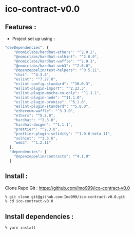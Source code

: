 # ico-contract-v0.0

## Features :

- Project set up using :

```js
"devDependencies": {
    "@nomiclabs/hardhat-ethers": "^2.0.2",
    "@nomiclabs/hardhat-solhint": "^2.0.0",
    "@nomiclabs/hardhat-waffle": "^2.0.1",
    "@nomiclabs/hardhat-web3": "^2.0.0",
    "@openzeppelin/test-helpers": "^0.5.11",
    "chai": "^4.3.4",
    "eslint": "^7.27.0",
    "eslint-config-standard": "^16.0.3",
    "eslint-plugin-import": "^2.23.3",
    "eslint-plugin-mocha-no-only": "^1.1.1",
    "eslint-plugin-node": "^11.1.0",
    "eslint-plugin-promise": "^5.1.0",
    "eslint-plugin-standard": "^5.0.0",
    "ethereum-waffle": "^3.3.0",
    "ethers": "^5.2.0",
    "hardhat": "^2.3.0",
    "hardhat-docgen": "^1.1.1",
    "prettier": "^2.3.0",
    "prettier-plugin-solidity": "^1.0.0-beta.11",
    "solhint": "^3.3.6",
    "web3": "^1.2.11"
  },
  "dependencies": {
    "@openzeppelin/contracts": "^4.1.0"
  }
```

## Install :

Clone Repo Git : https://github.com/Imo999/ico-contract-v0.0

```zsh
% git clone git@github.com:Imo999/ico-contract-v0.0.git
% cd ico-contract-v0.0
```

## Install dependencies :

```zsh
% yarn install
```
